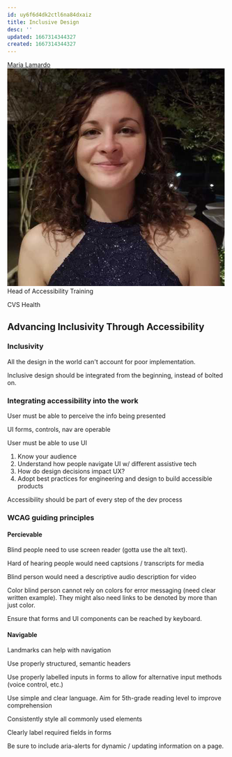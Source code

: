 ```yaml
---
id: uy6f6d4dk2ctl6na84dxaiz
title: Inclusive Design
desc: ''
updated: 1667314344327
created: 1667314344327
---
```


[Maria Lamardo](https://twitter.com/marialamardo)
![Maria Lamardo](images/aeda506eaddbe70925bb44bd3bfe59a4d00215274b7ce4e80314fb3c0d26fa43.png)  
Head of Accessibility Training

CVS Health
## Advancing Inclusivity Through Accessibility

### Inclusivity

All the design in the world can't account for poor implementation.

Inclusive design should be integrated from the beginning, instead of bolted on.

### Integrating accessibility into the work

User must be able to perceive the info being presented

UI forms, controls, nav are operable

User must be able to use UI

1. Know your audience
1. Understand how people navigate UI w/ different assistive tech
1. How do design decisions impact UX?
1. Adopt best practices for engineering and design to build accessible products

Accessibility should be part of every step of the dev process

### WCAG guiding principles

#### Percievable

Blind people need to use screen reader (gotta use the alt text).

Hard of hearing people would need captsions / transcripts for media

Blind person would need a descriptive audio description for video

Color blind person cannot rely on colors for error messaging (need clear written example).
They might also need links to be denoted by more than just color.

Ensure that forms and UI components can be reached by keyboard.

#### Navigable

Landmarks can help with navigation

Use properly structured, semantic headers

Use properly labelled inputs in forms to allow for alternative input methods (voice control, etc.)

Use simple and clear language. Aim for 5th-grade reading level to improve comprehension

Consistently style all commonly used elements

Clearly label required fields in forms

Be sure to include aria-alerts for dynamic / updating information on a page.

